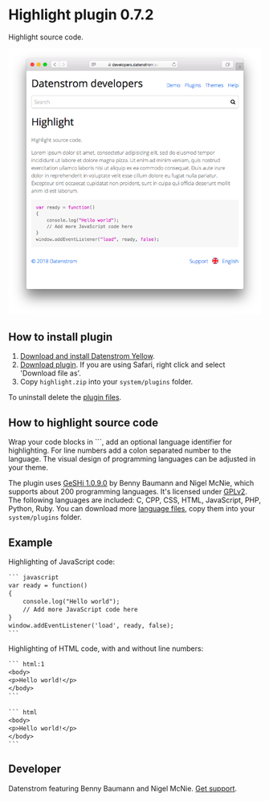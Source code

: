 Highlight plugin 0.7.2
======================
Highlight source code.

<p align="center"><img src="highlight-screenshot.png?raw=true" alt="Screenshot"></p>

## How to install plugin

1. [Download and install Datenstrom Yellow](https://github.com/datenstrom/yellow/).
2. [Download plugin](https://github.com/datenstrom/yellow-plugins/raw/master/zip/highlight.zip). If you are using Safari, right click and select 'Download file as'.
3. Copy `highlight.zip` into your `system/plugins` folder.

To uninstall delete the [plugin files](update.ini).

## How to highlight source code

Wrap your code blocks in \`\`\`, add an optional language identifier for highlighting. For line numbers add a colon separated number to the language. The visual design of programming languages can be adjusted in your theme.

The plugin uses [GeSHi 1.0.9.0](https://github.com/GeSHi/geshi-1.0) by Benny Baumann and Nigel McNie, which supports about 200 programming languages. It's licensed under [GPLv2](https://opensource.org/licenses/GPL-2.0). The following languages are included: C, CPP, CSS, HTML, JavaScript, PHP, Python, Ruby. You can download more [language files](https://github.com/GeSHi/geshi-1.0/tree/master/src/geshi), copy them into your `system/plugins` folder.

## Example

Highlighting of JavaScript code:

    ``` javascript
    var ready = function() 
    {
        console.log("Hello world");
        // Add more JavaScript code here
    }
    window.addEventListener('load', ready, false);
    ```

Highlighting of HTML code, with and without line numbers:
    
    ``` html:1
    <body>
    <p>Hello world!</p>
    </body>
    ```

    ``` html
    <body>
    <p>Hello world!</p>
    </body>
    ```

## Developer

Datenstrom featuring Benny Baumann and Nigel McNie. [Get support](https://developers.datenstrom.se/help/support).
